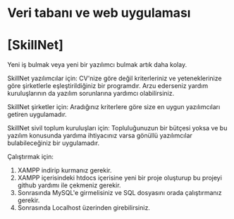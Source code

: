 # Veri tabanı ve web uygulaması 

# [SkillNet]

Yeni iş bulmak veya yeni bir yazılımcı bulmak artık daha kolay. 

SkillNet yazılımcılar için: CV'nize göre değil kriterleriniz ve yeteneklerinize göre şirketlerle eşleştirildiğiniz bir programdır.
Arzu ederseniz yardım kuruluşlarının da yazılım sorunlarına yardımcı olabilirsiniz.

SkillNet şirketler için: Aradığınız kriterlere göre size en uygun yazılımcıları getiren uygulamadır. 

SkillNet sivil toplum kuruluşları için: Topluluğunuzun bir bütçesi yoksa ve bu yazılım konusunda yardıma ihtiyacınız varsa gönüllü yazılımcılar bulabileceğiniz bir uygulamadır.

Çalıştırmak için:
  1. XAMPP indirip kurmanız gerekir. 
  2. XAMPP içerisindeki htdocs içerisine yeni bir proje oluşturup bu projeyi github yardımı ile çekmeniz gerekir.
  3. Sonrasında MySQL'e girmelisiniz ve SQL dosyasını orada çalıştırmanız gerekir. 
  4. Sonrasında Localhost üzerinden girebilirsiniz.
